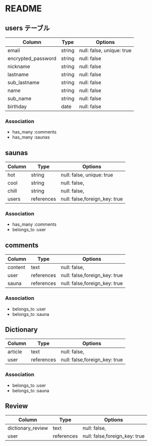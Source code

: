 # README
## users テーブル

| Column             | Type   | Options                  |
| ------------------ | ------ | ------------------------ |
| email              | string | null: false, unique: true|
| encrypted_password | string | null: false              |
| nickname           | string | null: false              |
| lastname           | string | null: false              |
| sub_lastname       | string | null: false              |
| name               | string | null: false              |
| sub_name           | string | null: false              |
| birthday           | date   | null: false              |

### Association

- has_many   :comments
- has_many   :saunas
  
## saunas
| Column             | Type      | Options                      |
| ------------------ | ----------| ---------------------------- |
| hot                | string    | null: false, unique: true    |
| cool               | string    | null: false,                 |
| chill              | string    | null: false,                 |
| users              | references| null: false,foreign_key: true|

### Association

- has_many    :comments
- belongs_to  :user
  
## comments

| Column             | Type      | Options                      |
| ------------------ | ----------| ---------------------------- |
| content            | text      | null: false,                 |
| user               | references| null: false,foreign_key: true|
| sauna              | references| null: false,foreign_key: true|

### Association

- belongs_to  :user
- belongs_to  :sauna

## Dictionary
| Column             | Type      | Options                      |
| ------------------ | ----------| ---------------------------- |
| article            | text      | null: false,                 |
| user               | references| null: false,foreign_key: true|


### Association

- belongs_to  :user
- belongs_to  :sauna

## Review
| Column             | Type      | Options                      |
| ------------------ | ----------| ---------------------------- |
| dictionary_review  | text      | null: false,                 |
| user               | references| null: false,foreign_key: true|
